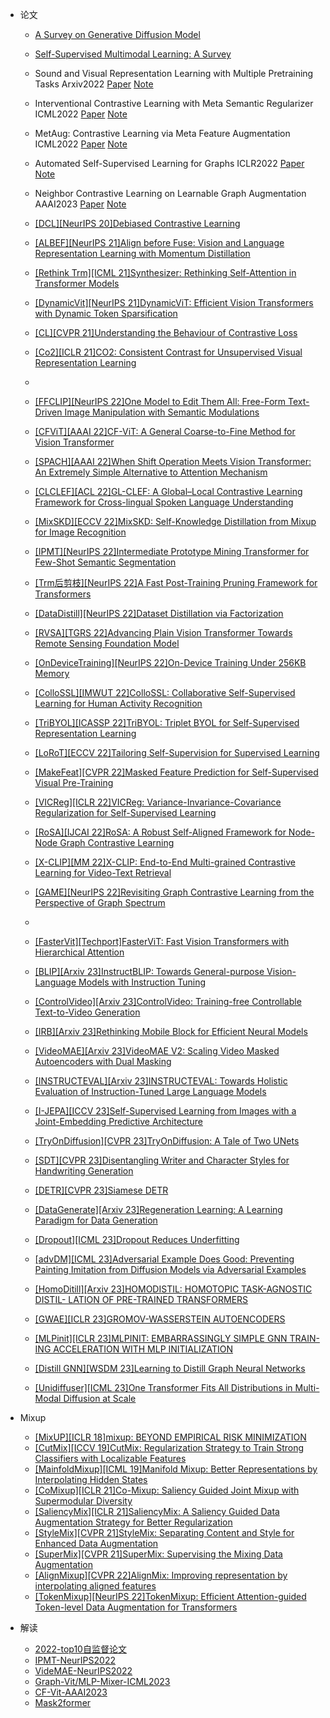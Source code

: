 - 论文
  - [A Survey on Generative Diffusion Model](https://arxiv.org/abs/2209.02646)
  - [Self-Supervised Multimodal Learning: A Survey](https://arxiv.org/abs/2304.01008)
    
    

  - Sound and Visual Representation Learning with Multiple Pretraining Tasks Arxiv2022 [Paper](https://arxiv.org/abs/2201.01046) [Note](https://juejin.cn/post/7080724955414921247)

  - Interventional Contrastive Learning with Meta Semantic Regularizer ICML2022 [Paper](https://arxiv.org/abs/2206.14702) [Note](https://juejin.cn/post/7183909795198402619)

  - MetAug: Contrastive Learning via Meta Feature Augmentation ICML2022 [Paper](https://arxiv.org/abs/2203.05119) [Note](https://juejin.cn/post/7182797568681148477)

  - Automated Self-Supervised Learning for Graphs ICLR2022 [Paper](https://arxiv.org/abs/2106.05470) [Note](https://juejin.cn/post/7081164839837499399)

  - Neighbor Contrastive Learning on Learnable Graph Augmentation AAAI2023 [Paper](https://arxiv.org/abs/2301.01404) [Note](https://juejin.cn/post/7222174980531191845)

  - [[DCL][NeurIPS 20]Debiased Contrastive Learning](https://proceedings.neurips.cc/paper/2020/hash/63c3ddcc7b23daa1e42dc41f9a44a873-Abstract.html)

  - [[ALBEF][NeurIPS 21]Align before Fuse: Vision and Language Representation Learning with Momentum Distillation](https://arxiv.org/abs/2107.07651)
  - [[Rethink Trm][ICML 21]Synthesizer: Rethinking Self-Attention in Transformer Models](https://arxiv.org/abs/2005.00743)
  - [[DynamicVit][NeurIPS 21]DynamicViT: Efficient Vision Transformers with Dynamic Token Sparsification](https://proceedings.neurips.cc/paper/2021/hash/747d3443e319a22747fbb873e8b2f9f2-Abstract.html)
  - [[CL][CVPR 21]Understanding the Behaviour of Contrastive Loss](https://arxiv.org/abs/2012.09740)
  - [[Co2][ICLR 21]CO2: Consistent Contrast for Unsupervised Visual Representation Learning](https://arxiv.org/abs/2010.02217)
  - 

  - [[FFCLIP][NeurIPS 22]One Model to Edit Them All: Free-Form Text-Driven Image Manipulation with Semantic Modulations](https://arxiv.org/abs/2210.07883)
  - [[CFViT][AAAI 22]CF-ViT: A General Coarse-to-Fine Method for Vision Transformer](https://arxiv.org/abs/2203.03821)
  - [[SPACH][AAAI 22]When Shift Operation Meets Vision Transformer: An Extremely Simple Alternative to Attention Mechanism](https://arxiv.org/abs/2201.10801)
  - [[CLCLEF][ACL 22]GL-CLEF: A Global–Local Contrastive Learning Framework for Cross-lingual Spoken Language Understanding](https://arxiv.org/abs/2204.08325)
  - [[MixSKD][ECCV 22]MixSKD: Self-Knowledge Distillation from Mixup for Image Recognition](https://arxiv.org/abs/2208.05768)
  - [[IPMT][NeurIPS 22]Intermediate Prototype Mining Transformer for Few-Shot Semantic Segmentation](https://arxiv.org/abs/2210.06780)
  - [[Trm后剪枝][NeurIPS 22]A Fast Post-Training Pruning Framework for Transformers](https://arxiv.org/abs/2204.09656)
  - [[DataDistill][NeurIPS 22]Dataset Distillation via Factorization](https://arxiv.org/abs/2210.16774)
  - [[RVSA][TGRS 22]Advancing Plain Vision Transformer Towards Remote Sensing Foundation Model](https://arxiv.org/abs/2208.03987)
  - [[OnDeviceTraining][NeurIPS 22]On-Device Training Under 256KB Memory](https://arxiv.org/abs/2206.15472)
  - [[ColloSSL][IMWUT 22]ColloSSL: Collaborative Self-Supervised Learning for Human Activity Recognition](https://arxiv.org/abs/2202.00758)
  - [[TriBYOL][ICASSP 22]TriBYOL: Triplet BYOL for Self-Supervised Representation Learning](https://arxiv.org/abs/2206.03012)
  - [[LoRoT][ECCV 22]Tailoring Self-Supervision for Supervised Learning](https://arxiv.org/abs/2207.10023)
  - [[MakeFeat][CVPR 22]Masked Feature Prediction for Self-Supervised Visual Pre-Training](https://arxiv.org/abs/2112.09133)
  - [[VICReg][ICLR 22]VICReg: Variance-Invariance-Covariance Regularization for Self-Supervised Learning](https://arxiv.org/abs/2105.04906)
  - [[RoSA][IJCAI 22]RoSA: A Robust Self-Aligned Framework for Node-Node Graph Contrastive Learning](https://arxiv.org/abs/2204.13846)
  - [[X-CLIP][MM 22]X-CLIP: End-to-End Multi-grained Contrastive Learning for Video-Text Retrieval](https://arxiv.org/abs/2207.07285)
  - [[GAME][NeurIPS 22]Revisiting Graph Contrastive Learning from the Perspective of Graph Spectrum](https://arxiv.org/abs/2210.02330)
  - 

  - [[FasterVit][Techport]FasterViT: Fast Vision Transformers with Hierarchical Attention](https://arxiv.org/abs/2306.06189)
  - [[BLIP][Arxiv 23]InstructBLIP: Towards General-purpose Vision-Language Models with Instruction Tuning](https://arxiv.org/abs/2305.06500)
  - [[ControlVideo][Arxiv 23]ControlVideo: Training-free Controllable Text-to-Video Generation](https://arxiv.org/abs/2305.13077)
  - [[IRB][Arxiv 23]Rethinking Mobile Block for Efficient Neural Models](https://arxiv.org/abs/2301.01146)
  - [[VideoMAE][Arxiv 23]VideoMAE V2: Scaling Video Masked Autoencoders with Dual Masking](https://arxiv.org/abs/2303.16727)
  - [[INSTRUCTEVAL][Arxiv 23]INSTRUCTEVAL: Towards Holistic Evaluation of Instruction-Tuned Large Language Models](https://arxiv.org/abs/2306.04757)
  - [[I-JEPA][ICCV 23]Self-Supervised Learning from Images with a Joint-Embedding Predictive Architecture](https://arxiv.org/abs/2301.08243)
  - [[TryOnDiffusion][CVPR 23]TryOnDiffusion: A Tale of Two UNets](https://arxiv.org/abs/2306.08276)
  - [[SDT][CVPR 23]Disentangling Writer and Character Styles for Handwriting Generation](https://arxiv.org/abs/2303.14736)
  - [[DETR][CVPR 23]Siamese DETR](https://arxiv.org/abs/2303.18144)
  - [[DataGenerate][Arxiv 23]Regeneration Learning: A Learning Paradigm for Data Generation](https://arxiv.org/abs/2301.08846)
  - [[Dropout][ICML 23]Dropout Reduces Underfitting](https://arxiv.org/abs/2303.01500)
  - [[advDM][ICML 23]Adversarial Example Does Good: Preventing Painting Imitation from Diffusion Models via Adversarial Examples](https://arxiv.org/abs/2302.04578)
  - [[HomoDitill][Arxiv 23]HOMODISTIL: HOMOTOPIC TASK-AGNOSTIC DISTIL- LATION OF PRE-TRAINED TRANSFORMERS](https://arxiv.org/abs/2302.09632)
  - [[GWAE][ICLR 23]GROMOV-WASSERSTEIN AUTOENCODERS](https://arxiv.org/abs/2209.07007)
  - [[MLPinit][ICLR 23]MLPINIT: EMBARRASSINGLY SIMPLE GNN TRAIN- ING ACCELERATION WITH MLP INITIALIZATION](https://arxiv.org/abs/2210.00102)
  - [[Distill GNN][WSDM  23]Learning to Distill Graph Neural Networks](http://shichuan.org/doc/144.pdf)
  - [[Unidiffuser][ICML 23]One Transformer Fits All Distributions in Multi-Modal Diffusion at Scale](https://arxiv.org/abs/2303.06555)

- Mixup
  - [[MixUP][ICLR 18]mixup: BEYOND EMPIRICAL RISK MINIMIZATION](https://arxiv.org/abs/1710.09412)
  - [[CutMix][ICCV 19]CutMix: Regularization Strategy to Train Strong Classifiers with Localizable Features](https://arxiv.org/abs/1905.04899)
  - [[MainfoldMixup][ICML 19]Manifold Mixup: Better Representations by Interpolating Hidden States](https://arxiv.org/abs/1806.05236)
  - [[CoMixup][ICLR 21]Co-Mixup: Saliency Guided Joint Mixup with Supermodular Diversity](https://arxiv.org/abs/2102.03065)
  - [[SaliencyMix][ICLR 21]SaliencyMix: A Saliency Guided Data Augmentation Strategy for Better Regularization](https://arxiv.org/abs/2006.01791)
  - [[StyleMix][CVPR 21]StyleMix: Separating Content and Style for Enhanced Data Augmentation](https://openaccess.thecvf.com/content/CVPR2021/papers/Hong_StyleMix_Separating_Content_and_Style_for_Enhanced_Data_Augmentation_CVPR_2021_paper.pdf)
  - [[SuperMix][CVPR 21]SuperMix: Supervising the Mixing Data Augmentation](https://arxiv.org/abs/2003.05034)
  - [[AlignMixup][CVPR 22]AlignMix: Improving representation by interpolating aligned features](https://arxiv.org/abs/2103.15375)
  - [[TokenMixup][NeurIPS 22]TokenMixup: Efficient Attention-guided Token-level Data Augmentation for Transformers](https://arxiv.org/abs/2210.07562)
    
- 解读
  - [2022-top10自监督论文](https://mp.weixin.qq.com/s/AQIWt4deRGnRw3E6msRrig)
  - [IPMT-NeurIPS2022](https://mp.weixin.qq.com/s/y9jKTWi6NTNe_-IhaxE6Mg)
  - [VideMAE-NeurIPS2022](https://mp.weixin.qq.com/s/vrRrOFWHYWbjvFDvt5Bu7w)
  - [Graph-Vit/MLP-Mixer-ICML2023](https://mp.weixin.qq.com/s/3NmnJ6Cmw834Wz55HenFfw)
  - [CF-Vit-AAAI2023](https://mp.weixin.qq.com/s/J_wDSANS2DselnIUM5kR7w)
  - [Mask2former](https://mp.weixin.qq.com/s/apb_oXHoymAmGZCRXU6MQQ)

